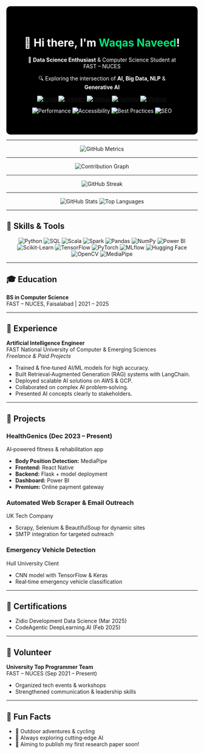 <div align="center" style="background-color: #000; color: #fff; padding: 40px; border-radius: 10px;">

<!-- HEADER -->
<h1>👋 Hi there, I'm <span style="color: #00e676;">Waqas Naveed</span>!</h1>
<p>🚀 <strong>Data Science Enthusiast</strong> & Computer Science Student at FAST – NUCES</p>
<p>🔍 Exploring the intersection of <strong>AI, Big Data, NLP</strong> & <strong>Generative AI</strong></p>

<!-- CONTACT BADGES -->
<p>
  <a href="mailto:waqas56jb@gmail.com"><img src="https://img.shields.io/badge/Email-D14836?style=for-the-badge&logo=gmail&logoColor=white" alt="Email" /></a>
  <a href="https://www.linkedin.com/in/waqas-naveed-630297247/"><img src="https://img.shields.io/badge/LinkedIn-0A66C2?style=for-the-badge&logo=linkedin&logoColor=white" alt="LinkedIn" /></a>
  <a href="https://github.com/Waqas56jb"><img src="https://img.shields.io/badge/GitHub-181717?style=for-the-badge&logo=github&logoColor=white" alt="GitHub" /></a>
  <a href="https://personal-portfolio-website-opal-five.vercel.app/"><img src="https://img.shields.io/badge/Portfolio-FF4081?style=for-the-badge&logo=vercel&logoColor=white" alt="Portfolio" /></a>
  <a href="https://medium.com/@waqas56jb"><img src="https://img.shields.io/badge/Medium-000000?style=for-the-badge&logo=medium&logoColor=white" alt="Medium" /></a>
</p>

<!-- PAGESPEED INSIGHTS -->
<p align="center">
  <img src="https://img.shields.io/pagespeed/analysis/https/github.com/Waqas56jb?label=Performance&style=for-the-badge" alt="Performance" />
  <img src="https://img.shields.io/pagespeed/analysis/https/github.com/Waqas56jb?label=Accessibility&category=accessibility&style=for-the-badge" alt="Accessibility" />
  <img src="https://img.shields.io/pagespeed/analysis/https/github.com/Waqas56jb?label=Best%20Practices&category=best-practices&style=for-the-badge" alt="Best Practices" />
  <img src="https://img.shields.io/pagespeed/analysis/https/github.com/Waqas56jb?label=SEO&category=seo&style=for-the-badge" alt="SEO" />
</p>

</div>

---

<!-- GITHUB METRICS (lowlighter/metrics) -->
<p align="center">
  <img src="https://metrics.lecoq.io/Waqas56jb?template=classic&base=header%2Cmetrics%2Ccontrib%2Ccalendar%2Cactivity" alt="GitHub Metrics" />
</p>

---

<!-- CONTRIBUTION GRAPH -->
<p align="center">
  <img src="https://activity-graph.herokuapp.com/graph?username=Waqas56jb&theme=react-dark&hide_border=true" alt="Contribution Graph" />
</p>

---

<!-- STREAK STATS -->
<p align="center">
  <img src="https://github-readme-streak-stats.herokuapp.com?user=Waqas56jb&theme=dark&hide_border=true" alt="GitHub Streak" />
</p>

---

<!-- STATS & TOP LANGS -->
<p align="center">
  <img src="https://github-readme-stats.vercel.app/api?username=Waqas56jb&show_icons=true&theme=dark&hide_border=true" alt="GitHub Stats" />
  <img src="https://github-readme-stats.vercel.app/api/top-langs/?username=Waqas56jb&layout=compact&theme=dark&hide_border=true" alt="Top Languages" />
</p>

---

## 🧰 Skills & Tools

<p align="center">
  <img src="https://img.shields.io/badge/Python-3776AB?style=for-the-badge&logo=python&logoColor=white" alt="Python" />
  <img src="https://img.shields.io/badge/SQL-316192?style=for-the-badge&logo=postgresql&logoColor=white" alt="SQL" />
  <img src="https://img.shields.io/badge/Scala-DC322F?style=for-the-badge&logo=scala&logoColor=white" alt="Scala" />
  <img src="https://img.shields.io/badge/Apache%20Spark-E25A1C?style=for-the-badge&logo=apachespark&logoColor=white" alt="Spark" />
  <img src="https://img.shields.io/badge/Pandas-150458?style=for-the-badge&logo=pandas&logoColor=white" alt="Pandas" />
  <img src="https://img.shields.io/badge/NumPy-013243?style=for-the-badge&logo=numpy&logoColor=white" alt="NumPy" />
  <img src="https://img.shields.io/badge/PowerBI-F2C811?style=for-the-badge&logo=powerbi&logoColor=white" alt="Power BI" />
  <img src="https://img.shields.io/badge/Scikit--Learn-F7931E?style=for-the-badge&logo=scikit-learn&logoColor=white" alt="Scikit-Learn" />
  <img src="https://img.shields.io/badge/TensorFlow-FF6F00?style=for-the-badge&logo=tensorflow&logoColor=white" alt="TensorFlow" />
  <img src="https://img.shields.io/badge/PyTorch-EE4C2C?style=for-the-badge&logo=pytorch&logoColor=white" alt="PyTorch" />
  <img src="https://img.shields.io/badge/MLflow-0194E2?style=for-the-badge&logo=mlflow&logoColor=white" alt="MLflow" />
  <img src="https://img.shields.io/badge/HuggingFace-FF8A00?style=for-the-badge&logo=huggingface&logoColor=black" alt="Hugging Face" />
  <img src="https://img.shields.io/badge/OpenCV-5C3EE8?style=for-the-badge&logo=opencv&logoColor=white" alt="OpenCV" />
  <img src="https://img.shields.io/badge/MediaPipe-FF9C00?style=for-the-badge&logo=mediapipe&logoColor=white" alt="MediaPipe" />
</p>

---

## 🎓 Education

**BS in Computer Science**  
FAST – NUCES, Faisalabad | 2021 – 2025

---

## 💼 Experience

**Artificial Intelligence Engineer**  
FAST National University of Computer & Emerging Sciences  
_Freelance & Paid Projects_  
- Trained & fine‑tuned AI/ML models for high accuracy.  
- Built Retrieval‑Augmented Generation (RAG) systems with LangChain.  
- Deployed scalable AI solutions on AWS & GCP.  
- Collaborated on complex AI problem‑solving.  
- Presented AI concepts clearly to stakeholders.

---

## 🚀 Projects

### HealthGenics (Dec 2023 – Present)  
AI‑powered fitness & rehabilitation app  
- **Body Position Detection:** MediaPipe  
- **Frontend:** React Native  
- **Backend:** Flask + model deployment  
- **Dashboard:** Power BI  
- **Premium:** Online payment gateway

### Automated Web Scraper & Email Outreach  
UK Tech Company  
- Scrapy, Selenium & BeautifulSoup for dynamic sites  
- SMTP integration for targeted outreach

### Emergency Vehicle Detection  
Hull University Client  
- CNN model with TensorFlow & Keras  
- Real‑time emergency vehicle classification

---

## 📜 Certifications

- Zidio Development Data Science (Mar 2025)  
- CodeAgentic DeepLearning.AI (Feb 2025)

---

## 🤝 Volunteer

**University Top Programmer Team**  
FAST – NUCES (Sep 2021 – Present)  
- Organized tech events & workshops  
- Strengthened communication & leadership skills

---

## 🎯 Fun Facts

- 🚴 Outdoor adventures & cycling  
- 🧠 Always exploring cutting‑edge AI  
- 📄 Aiming to publish my first research paper soon!
